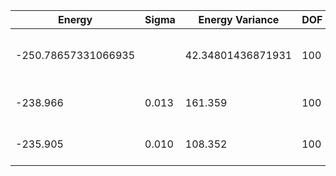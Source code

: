 | Energy              | Sigma | Energy Variance   | DOF | Einf | Method                       | Reference |
|---------------------|-------|-------------------|-----|------|------------------------------|-----------|
| -250.78657331066935 |       | 42.34801436871931 | 100 | 0    | DMRG (bond dimension = 1024) | [code](https://github.com/https://github.com/varbench/methods/blob/main/scripts/J1J2/square_100_P_0.9/dmrg.sh) |
| -238.966            | 0.013 | 161.359           | 100 | 0    | RBM (alpha = 1)              | TODO: own code (RBM) |
| -235.905            | 0.010 | 108.352           | 100 | 0    | Jastrow baseline             | TODO: own code (Jastrow) |
